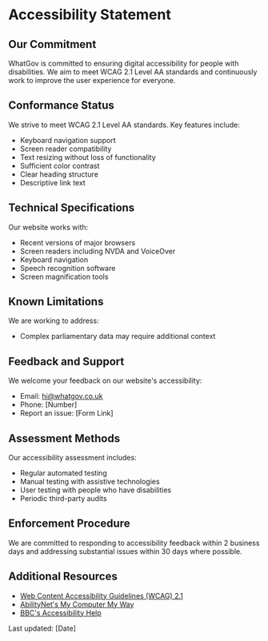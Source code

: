 # Accessibility Statement

## Our Commitment
WhatGov is committed to ensuring digital accessibility for people with disabilities. We aim to meet WCAG 2.1 Level AA standards and continuously work to improve the user experience for everyone.

## Conformance Status
We strive to meet WCAG 2.1 Level AA standards. Key features include:
- Keyboard navigation support
- Screen reader compatibility
- Text resizing without loss of functionality
- Sufficient color contrast
- Clear heading structure
- Descriptive link text

## Technical Specifications
Our website works with:
- Recent versions of major browsers
- Screen readers including NVDA and VoiceOver
- Keyboard navigation
- Speech recognition software
- Screen magnification tools

## Known Limitations
We are working to address:
- Complex parliamentary data may require additional context

## Feedback and Support
We welcome your feedback on our website's accessibility:
- Email: hi@whatgov.co.uk
- Phone: [Number]
- Report an issue: [Form Link]

## Assessment Methods
Our accessibility assessment includes:
- Regular automated testing
- Manual testing with assistive technologies
- User testing with people who have disabilities
- Periodic third-party audits

## Enforcement Procedure
We are committed to responding to accessibility feedback within 2 business days and addressing substantial issues within 30 days where possible.

## Additional Resources
- [Web Content Accessibility Guidelines (WCAG) 2.1](https://www.w3.org/TR/WCAG21/)
- [AbilityNet's My Computer My Way](https://mcmw.abilitynet.org.uk/)
- [BBC's Accessibility Help](https://www.bbc.co.uk/accessibility/)

Last updated: [Date] 